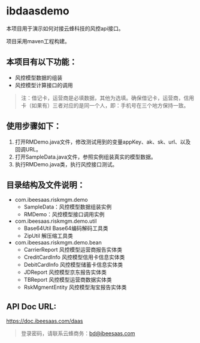 # ibdaasdemo
本项目用于演示如何对接云蜂科技的风控api接口。

项目采用maven工程构建。

## 本项目有以下功能：

- 风控模型数据的组装
- 风控模型计算接口的调用

> 注：借记卡，运营商是必填数据，其他为选填。确保借记卡，运营商，信用卡（如果有）三者对应的是同一个人，即：手机号在三个地方保持一致。

## 使用步骤如下：

1. 打开RMDemo.java文件，修改测试用到的变量appKey、ak、sk、url、以及回调URL。
2. 打开SampleData.java文件，参照实例组装真实的模型数据。
3. 执行RMDemo.java类，执行风控接口测试。

## 目录结构及文件说明：

- com.ibeesaas.riskmgm.demo
    - SampleData：风控模型数据组装实例
    - RMDemo：风控模型接口调用实例
- com.ibeesaas.riskmgm.demo.util
    - Base64Util Base64编码解码工具类
    - ZipUtil 解压缩工具类
- com.ibeesaas.riskmgm.demo.bean
    - CarrierReport 风控模型运营商报告实体类
    - CreditCardInfo 风控模型信用卡信息实体类
    - DebitCardInfo 风控模型储蓄卡信息实体类
    - JDReport 风控模型京东报告实体类
    - TBReport 风控模型运营商数据实体类
    - RskMgmentEntity 风控模型淘宝报告实体类

## API Doc URL:

https://doc.ibeesaas.com/daas
> 登录密码，请联系云蜂商务：bd@ibeesaas.com
